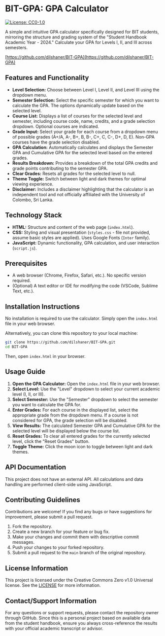 # BIT-GPA: GPA Calculator

[![License: CC0-1.0](https://licensebuttons.net/l/zero/1.0/80x15.png)](http://creativecommons.org/publicdomain/zero/1.0/)

A simple and intuitive GPA calculator specifically designed for BIT students, mirroring the structure and grading system of the "Student Handbook Academic Year - 2024." Calculate your GPA for Levels I, II, and III across semesters.

[https://github.com/dilshaner/BIT-GPA](https://github.com/dilshaner/BIT-GPA)

## Features and Functionality

*   **Level Selection:**  Choose between Level I, Level II, and Level III using the dropdown menu.
*   **Semester Selection:**  Select the specific semester for which you want to calculate the GPA. The options dynamically update based on the selected level.
*   **Course List:** Displays a list of courses for the selected level and semester, including course code, name, credits, and a grade selection dropdown.  Optional courses are indicated.
*   **Grade Input:**  Select your grade for each course from a dropdown menu of possible grades (A+/A, A-, B+, B, B-, C+, C, C-, D+, D, E). Non-GPA courses have the grade selection disabled.
*   **GPA Calculation:**  Automatically calculates and displays the Semester GPA and Cumulative GPA for the selected level based on the entered grades.
*   **Results Breakdown:** Provides a breakdown of the total GPA credits and grade points contributing to the semester GPA.
*   **Clear Grades:** Resets all grades for the selected level to null.
*   **Theme Toggle:** Switch between light and dark themes for optimal viewing experience.
*   **Disclaimer:** Includes a disclaimer highlighting that the calculator is an independent tool and not officially affiliated with the University of Colombo, Sri Lanka.

## Technology Stack

*   **HTML:**  Structure and content of the web page (`index.html`).
*   **CSS:**  Styling and visual presentation (`styles.css` - file not provided, assume basic styles are applied).  Uses Google Fonts (`Inter` family).
*   **JavaScript:**  Dynamic functionality, GPA calculation, and user interaction (`script.js`).

## Prerequisites

*   A web browser (Chrome, Firefox, Safari, etc.). No specific version required.
*   (Optional) A text editor or IDE for modifying the code (VSCode, Sublime Text, etc.).

## Installation Instructions

No installation is required to use the calculator.  Simply open the `index.html` file in your web browser.

Alternatively, you can clone this repository to your local machine:

```bash
git clone https://github.com/dilshaner/BIT-GPA.git
cd BIT-GPA
```

Then, open `index.html` in your browser.

## Usage Guide

1.  **Open the GPA Calculator:** Open the `index.html` file in your web browser.
2.  **Select Level:** Use the "Level" dropdown to select your current academic level (I, II, or III).
3.  **Select Semester:** Use the "Semester" dropdown to select the semester you want to calculate the GPA for.
4.  **Enter Grades:** For each course in the displayed list, select the appropriate grade from the dropdown menu.  If a course is not considered for GPA, the grade selection will be disabled.
5.  **View Results:** The calculated Semester GPA and Cumulative GPA for the selected level will be displayed below the course list.
6.  **Reset Grades:** To clear all entered grades for the currently selected level, click the "Reset Grades" button.
7.  **Toggle Theme:**  Click the moon icon to toggle between light and dark themes.

## API Documentation

This project does not have an external API. All calculations and data handling are performed client-side using JavaScript.

## Contributing Guidelines

Contributions are welcome! If you find any bugs or have suggestions for improvement, please submit a pull request.

1.  Fork the repository.
2.  Create a new branch for your feature or bug fix.
3.  Make your changes and commit them with descriptive commit messages.
4.  Push your changes to your forked repository.
5.  Submit a pull request to the `main` branch of the original repository.

## License Information

This project is licensed under the Creative Commons Zero v1.0 Universal license. See the [LICENSE](http://creativecommons.org/publicdomain/zero/1.0/) for more information.

## Contact/Support Information

For any questions or support requests, please contact the repository owner through GitHub.  Since this is a personal project based on available data from the student handbook, ensure you always cross-reference the results with your official academic transcript or advisor.